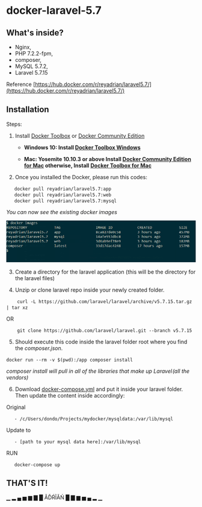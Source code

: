
# docker-laravel-5.7

## What's inside?
* Nginx,
* PHP 7.2.2-fpm,
* composer,
* MySQL 5.7.2,
* Laravel 5.7.15

Reference [https://hub.docker.com/r/reyadrian/laravel5.7/](https://hub.docker.com/r/reyadrian/laravel5.7/)

## Installation

Steps:

1. Install [Docker Toolbox](https://docs.docker.com/toolbox/overview/) or [Docker Community Edition](https://store.docker.com/search?type=edition&offering=community) 

   * **Windows 10: Install [Docker Toolbox Windows](https://docs.docker.com/docker-for-windows/)**

   * **Mac: Yosemite 10.10.3 or above Install [Docker Community Edition for Mac](https://store.docker.com/editions/community/docker-ce-desktop-mac) otherwise, Install [Docker Toolbox for Mac](https://docs.docker.com/docker-for-mac/)**



2. Once you installed the Docker, please run this codes:

```
   docker pull reyadrian/laravel5.7:app
   docker pull reyadrian/laravel5.7:web
   docker pull reyadrian/laravel5.7:mysql
```
   *You can now see the existing docker images*
   
   ![Image of docker view](/docker-images-view.png)   
  
3. Create a directory for the laravel application (this will be the directory for the laravel files)

4. Unzip or clone laravel repo inside your newly created folder.
```
    curl -L https://github.com/laravel/laravel/archive/v5.7.15.tar.gz | tar xz
```    

OR
  
```   
    git clone https://github.com/laravel/laravel.git --branch v5.7.15
```

5. Should execute this code inside the laravel folder root where you find the _composer.json_. 
```  
docker run --rm -v $(pwd):/app composer install
```
   *composer install will pull in all of the libraries that make up Laravel (all the vendors)*

6. Download [docker-compose.yml](/docker-compose.yml) and put it inside your laravel folder.
Then update the content inside accordingly:

  Original
```
   - /c/Users/dondo/Projects/mydocker/mysqldata:/var/lib/mysql
```

  Update to
```
   - [path to your mysql data here]:/var/lib/mysql
```


RUN
```
   docker-compose up
```


##
## THAT'S IT!


▁ ▂ ▄ ▅ ▆ ▇ █ ĂĎŔĨĂŃ █ ▇ ▆ ▅ ▄ ▂ ▁
